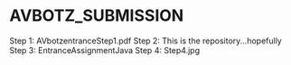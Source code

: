 # AVBOTZ_SUBMISSION
Step 1: AVbotzentranceStep1.pdf
Step 2: This is the repository...hopefully
Step 3: EntranceAssignmentJava
Step 4: Step4.jpg
